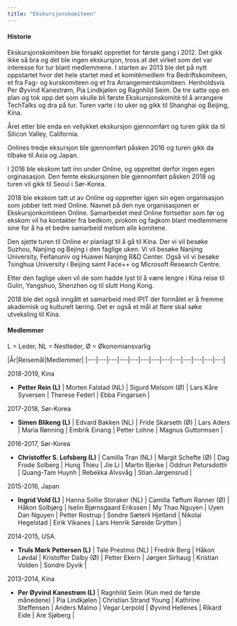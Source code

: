 ```yaml
---
title: "Ekskursjonskomiteen"
---
```


#### Historie

Ekskursjonskomiteen ble forsøkt opprettet for første gang i 2012. Det gikk ikke så bra og det ble ingen ekskursjon, tross at det virket som det var interesse for tur blant medlemmene. I starten av 2013 ble det på nytt oppstartet hvor det hele startet med et komitémedlem fra Bedriftskomiteen, et fra Fag- og kurskomiteen og et fra Arrangementskomiteen. Henholdsvis Per Øyvind Kanestrøm, Pia Lindkjølen og Ragnhild Seim. De tre satte opp en plan og tok opp det som skulle bli første Ekskursjonskomité til å arrangere TechTalks og dra på tur. Turen varte i to uker og gikk til Shanghai og Beijing, Kina. 

Året etter ble enda en vellykket ekskursjon gjennomført og turen gikk da til Silicon Valley, California. 

Onlines tredje eksursjon ble gjennomført påsken 2016 og turen gikk da tilbake til Asia og Japan. 

I 2016 ble ekskom tatt inn under Online, og opprettet derfor ingen egen orginasasjon. Den femte ekskursjonen ble gjennomført påsken 2018 og turen vil gikk til Seoul i Sør-Korea.

2018 ble ekskom tatt ut av Online og oppretter igjen sin egen organisasjon som jobber tett med Online. Navnet på den nye organisasjonen er Ekskursjonkomiteen Online. Samarbeidet med Online fortsetter som før og ekskom vil ha kontakter fra bedkom, prokom og fagkom blant medlemmene sine for å ha et bedre samarbeid mellom alle komitene.

Den sjette turen til Online er planlagt til å gå til Kina. Der vi vil besøke Suzhou, Nanjing og Bejing i den faglige uken. Vi vil besøke Nanjing University, Feifanuniv og Huawei Nanjing R&D Center. Også vil vi besøke Tsinghua University i Beijing samt Face++ og Microsoft Research Centre.

Etter den faglige uken vil de som hadde lyst til å være lengre i Kina reise til Gulin, Yangshuo, Shenzhen og til slutt Hong Kong.

2018 ble det også inngått et samarbeid med IPIT der formålet er å fremme akademisk og kulturelt læring. Det er også et mål at flere skal søke utveksling til Kina. 




#### Medlemmer

L = Leder, NL = Nestleder, Ø = Økonomiansvarlig

|År|Reisemål|Medlemmer|
|---|---|---|---|---|---|---|---|---|---|---|---|---|

2018-2019, Kina

  - **Petter Rein (L)** | Morten Falstad (NL) | Sigurd Melsom (Ø) | Lars Kåre Syversen | Therese Federl | Ebba Fingarsen |

2017-2018, Sør-Korea

  - **Simen Blikeng (L)** | Edvard Bakken (NL) | Fride Skarseth (Ø) | Lars Aders | Maria Rønning | Embrik Einang | Petter Lohne | Magnus Guttormsen |

2016-2017, Sør-Korea

  - **Christoffer S. Lofsberg (L)** | Camilla Tran (NL) | Margit Schefte (Ø) | Dag Frode Solberg | Hung Thieu | Jie Li | Martin Bjerke | Oddrun Petursdottir | Quang-Tam Huynh | Rebekka Alvsvåg | Stian Jørgensrud |

2015-2016, Japan

  - **Ingrid Vold (L)** | Hanna Sollie Storaker (NL) | Camilla Tøftum Ranner (Ø) | Håkon Solbjørg | Iselin Bjørnsgaard Erikssen | My Thao Nguyen | Uyen Dan Nguyen | Petter Rostrup | Sondre Sæterli Hjetland | Nikolai Hegelstad | Eirik Vikanes | Lars Henrik Søreide Grytten |

2014-2015, USA

  - **Truls Mørk Pettersen (L)** | Tale Prestmo (NL) | Fredrik Berg | Håkon Løvdal | Kristoffer Dalby (Ø) | Petter Ekern | Jørgen Sirhaug | Kristian Volden | Sondre Dyvik |

2013-2014, Kina

  - **Per Øyvind Kanestrøm (L)** | Ragnhild Seim (Kun med de første månedene) | Pia Lindkjølen | Christian Strand Young | Kathrine Steffensen | Anders Malmo | Vegar Lerpold | Øyvind Hellenes | Rikard Eide | Are Sjøberg |